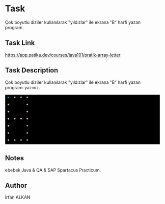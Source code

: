 # Task
Çok boyutlu diziler kullanılarak "yıldızlar" ile ekrana "B" harfi yazan program.

## Task Link
https://app.patika.dev/courses/java101/pratik-array-letter

## Task Description
Çok boyutlu diziler kullanılarak "yıldızlar" ile ekrana "B" harfi yazan programı yazınız.

![img.png](img.png)

## Notes
ebebek Java & QA & SAP Spartacus Practicum.

## Author
İrfan ALKAN
